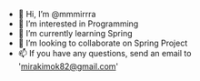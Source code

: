 - 👋 Hi, I’m @mmmirrra
- 👀 I’m interested in Programming
- 🌱 I’m currently learning Spring
- 💞️ I’m looking to collaborate on Spring Project
- 📫 If you have any questions, send an email to 'mirakimok82@gmail.com'

<!---
mmmirrra/mmmirrra is a ✨ special ✨ repository because its `README.md` (this file) appears on your GitHub profile.
You can click the Preview link to take a look at your changes.
--->
